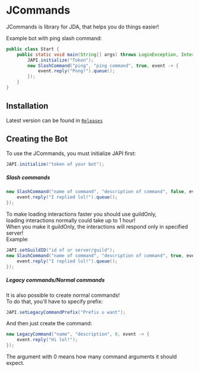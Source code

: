 # JCommands
JCommands is library for JDA, that helps you do things easier!  

Example bot with ping slash command:
```java
public class Start {
    public static void main(String[] args) throws LoginException, InterruptedException, JAPIException {
        JAPI.initialize("Token");
        new SlashCommand("ping", "ping command", true, event -> {
            event.reply("Pong!").queue();
        }); 
    }
}
```  

## Installation  
Latest version can be found in [`Releases`](https://github.com/KoblizekXD/JCommands/releases)  

## Creating the Bot  
To use the JCommands, you must initialize JAPI first:
```java
JAPI.initialize("token of your bot");
```  
##### Slash commands
```java
new SlashCommand("name of command", "description of command", false, event -> {
    event.reply("I replied lol!").queue();
});
```  
To make loading interactions faster you should use guildOnly,  
loading interactions normally could take up to 1 hour!  
When you make it guildOnly, the interactions will respond only in specified server!  
Example:  
```java
JAPI.setGuildID("id of ur server/guild");
new SlashCommand("name of command", "description of command", true, event -> {
    event.reply("I replied lol!").queue();
});
```  
##### Legacy commands/Normal commands  
It is also possible to create normal commands!  
To do that, you'll have to specify prefix:  
```java
JAPI.setLegacyCommandPrefix("Prefix u want");
```  
And then just create the command:  
```java
new LegacyCommand("name", "description", 0, event -> {
    event.reply("Hi lol!");
});
```  
The argument with 0 means how many command arguments it should expect.  
